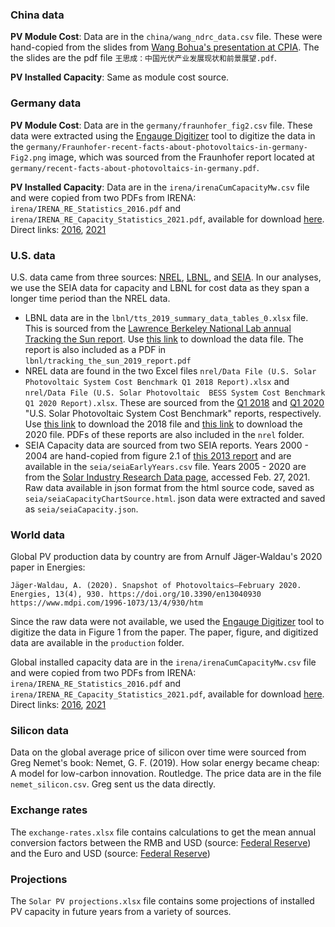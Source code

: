 ### China data

**PV Module Cost**: Data are in the `china/wang_ndrc_data.csv` file. These were hand-copied from the slides from [Wang Bohua's presentation at CPIA](https://mp.weixin.qq.com/s/lU9TW6wEjR0Fe9cOYk221A). The the slides are the pdf file `王思成：中国光伏产业发展现状和前景展望.pdf`.

**PV Installed Capacity**: Same as module cost source.

### Germany data

**PV Module Cost**: Data are in the `germany/fraunhofer_fig2.csv` file. These data were extracted using the [Engauge Digitizer](https://markummitchell.github.io/engauge-digitizer/) tool to digitize the data in the `germany/Fraunhofer-recent-facts-about-photovoltaics-in-germany-Fig2.png` image, which was sourced from the Fraunhofer report located at `germany/recent-facts-about-photovoltaics-in-germany.pdf`.

**PV Installed Capacity**: Data are in the `irena/irenaCumCapacityMw.csv` file and were copied from two PDFs from IRENA: `irena/IRENA_RE_Statistics_2016.pdf` and `irena/IRENA_RE_Capacity_Statistics_2021.pdf`, available for download [here](https://www.irena.org/Statistics/Download-Data). Direct links: [2016](https://www.irena.org/publications/2016/Jul/Renewable-Energy-Statistics-2016), [2021](https://www.irena.org/publications/2021/March/Renewable-Capacity-Statistics-2021)

### U.S. data

U.S. data came from three sources: [NREL](https://www.nrel.gov/), [LBNL](https://www.lbl.gov/), and [SEIA](https://www.seia.org/). In our analyses, we use the SEIA data for capacity and LBNL for cost data as they span a longer time period than the NREL data.

- LBNL data are in the `lbnl/tts_2019_summary_data_tables_0.xlsx` file. This is sourced from the [Lawrence Berkeley National Lab annual Tracking the Sun report](https://emp.lbl.gov/tracking-the-sun). Use [this link](https://emp.lbl.gov/sites/default/files/tts_2019_summary_data_tables_0.xlsx) to download the data file. The report is also included as a PDF in `lbnl/tracking_the_sun_2019_report.pdf`
- NREL data are found in the two Excel files `nrel/Data File (U.S. Solar Photovoltaic System Cost Benchmark Q1 2018 Report).xlsx` and `nrel/Data File (U.S. Solar Photovoltaic  BESS System Cost Benchmark Q1 2020 Report).xlsx`. These are sourced from the
[Q1 2018](https://data.nrel.gov/submissions/103) and [Q1 2020](https://data.nrel.gov/submissions/158) "U.S. Solar Photovoltaic System Cost Benchmark" reports, respectively. Use [this link](https://data.nrel.gov/system/files/103/Data%20File%20%28U.S.%20Solar%20Photovoltaic%20System%20Cost%20Benchmark%20Q1%202018%20Report%29.xlsx) to download the 2018 file and [this link](https://data.nrel.gov/system/files/158/Data%20File%20%28U.S.%20Solar%20Photovoltaic%20%20BESS%20System%20Cost%20Benchmark%20Q1%202020%20Report%29.xlsx) to download the 2020 file. PDFs of these reports are also included in the `nrel` folder.
- SEIA Capacity data are sourced from two SEIA reports. Years 2000 - 2004 are hand-copied from figure 2.1 of [this 2013 report](https://www.seia.org/research-resources/solar-market-insight-report-2013-year-review) and are available in the `seia/seiaEarlyYears.csv` file. Years 2005 - 2020 are from the [Solar Industry Research Data page](https://www.seia.org/solar-industry-research-data), accessed Feb. 27, 2021. Raw data available in json format from the html source code, saved as `seia/seiaCapacityChartSource.html`. json data were extracted and saved as `seia/seiaCapacity.json`.

### World data

Global PV production data by country are from Arnulf Jäger-Waldau's 2020 paper in Energies:

    Jäger-Waldau, A. (2020). Snapshot of Photovoltaics—February 2020.
    Energies, 13(4), 930. https://doi.org/10.3390/en13040930
    https://www.mdpi.com/1996-1073/13/4/930/htm

Since the raw data were not available, we used the [Engauge Digitizer](https://markummitchell.github.io/engauge-digitizer/) tool to digitize the data in Figure 1 from the paper. The paper, figure, and digitized data are available in the `production` folder.

Global installed capacity data are in the `irena/irenaCumCapacityMw.csv` file and were copied from two PDFs from IRENA: `irena/IRENA_RE_Statistics_2016.pdf` and `irena/IRENA_RE_Capacity_Statistics_2021.pdf`, available for download [here](https://www.irena.org/Statistics/Download-Data). Direct links: [2016](https://www.irena.org/publications/2016/Jul/Renewable-Energy-Statistics-2016), [2021](https://www.irena.org/publications/2021/March/Renewable-Capacity-Statistics-2021)

### Silicon data

Data on the global average price of silicon over time were sourced from Greg Nemet's book: Nemet, G. F. (2019). How solar energy became cheap: A model for low-carbon innovation. Routledge. The price data are in the file `nemet_silicon.csv`. Greg sent us the data directly.

### Exchange rates

The `exchange-rates.xlsx` file contains calculations to get the mean annual conversion factors between the RMB and USD (source: [Federal Reserve](https://www.federalreserve.gov/releases/h10/hist/dat00_ch.htm)) and the Euro and USD (source: [Federal Reserve](https://www.federalreserve.gov/releases/h10/hist/dat00_eu.htm))

### Projections

The `Solar PV projections.xlsx` file contains some projections of installed PV capacity in future years from a variety of sources.
